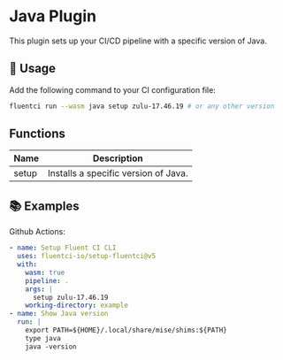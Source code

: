 # Java Plugin

This plugin sets up your CI/CD pipeline with a specific version of Java.

## 🚀 Usage

Add the following command to your CI configuration file:

```bash
fluentci run --wasm java setup zulu-17.46.19 # or any other version
```

## Functions

| Name  | Description                          |
| ----- | ------------------------------------ |
| setup | Installs a specific version of Java. |

## 📚 Examples

Github Actions:

```yaml
- name: Setup Fluent CI CLI
  uses: fluentci-io/setup-fluentci@v5
  with:
    wasm: true
    pipeline: .
    args: |
      setup zulu-17.46.19
    working-directory: example
- name: Show Java version
  run: |
    export PATH=${HOME}/.local/share/mise/shims:${PATH}
    type java
    java -version
```
